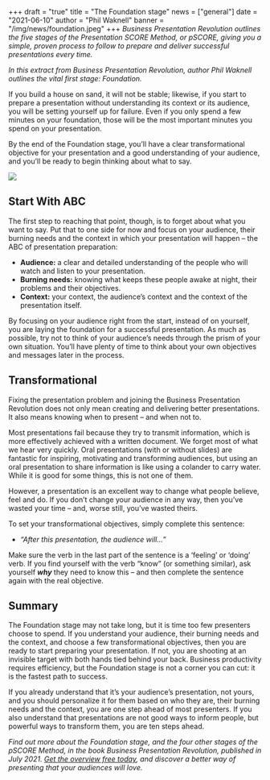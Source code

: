 +++
draft = "true"
title = "The Foundation stage"
news = ["general"]
date = "2021-06-10"
author = "Phil Waknell"
banner = "/img/news/foundation.jpeg"
+++
*Business Presentation Revolution outlines the five stages of the Presentation SCORE Method, or pSCORE, giving you a simple, proven process to follow to prepare and deliver successful presentations every time.*

*In this extract from Business Presentation Revolution, author Phil Waknell outlines the vital first stage: Foundation.*

If you build a house on sand, it will not be stable; likewise, if you start to prepare a presentation without understanding its context or its audience, you will be setting yourself up for failure. Even if you only spend a few minutes on your foundation, those will be the most important minutes you spend on your presentation.

By the end of the Foundation stage, you’ll have a clear transformational objective for your presentation and a good understanding of your audience, and you’ll be ready to begin thinking about what to say.

![](/img/news/foundation.jpeg)

## Start With ABC

The first step to reaching that point, though, is to forget about what you want to say. Put that to one side for now and focus on your audience, their burning needs and the context in which your presentation will happen – the ABC of presentation preparation:

* **Audience:** a clear and detailed understanding of the people who will watch and listen to your presentation.
* **Burning needs:** knowing what keeps these people awake at night, their problems and their objectives.
* **Context:** your context, the audience’s context and the context of the presentation itself.

By focusing on your audience right from the start, instead of on yourself, you are laying the foundation for a successful presentation. As much as possible, try not to think of your audience’s needs through the prism of your own situation. You’ll have plenty of time to think about your own objectives and messages later in the process.

## Transformational

Fixing the presentation problem and joining the Business Presentation Revolution does not only mean creating and delivering better presentations. It also means knowing when to present – and when not to.

Most presentations fail because they try to transmit information, which is more effectively achieved with a written document. We forget most of what we hear very quickly. Oral presentations (with or without slides) are fantastic for inspiring, motivating and transforming audiences, but using an oral presentation to share information is like using a colander to carry water. While it is good for some things, this is not one of them. 

However, a presentation is an excellent way to change what people believe, feel and do. If you don’t change your audience in any way, then you’ve wasted your time – and, worse still, you’ve wasted theirs. 

To set your transformational objectives, simply complete this sentence:

* *“After this presentation, the audience will…”*

Make sure the verb in the last part of the sentence is a ‘feeling’ or ‘doing’ verb. If you find yourself with the verb “know” (or something similar), ask yourself ***why*** they need to know this – and then complete the sentence again with the real objective.

## Summary

The Foundation stage may not take long, but it is time too few presenters choose to spend. If you understand your audience, their burning needs and the context, and choose a few transformational objectives, then you are ready to start preparing your presentation. If not, you are shooting at an invisible target with both hands tied behind your back. Business productivity requires efficiency, but the Foundation stage is not a corner you can cut: it is the fastest path to success.

If you already understand that it’s your audience’s presentation, not yours, and you should personalize it for them based on who they are, their burning needs and the context, you are one step ahead of most presenters. If you also understand that presentations are not good ways to inform people, but powerful ways to transform them, you are ten steps ahead.

*Find out more about the Foundation stage, and the four other stages of the pSCORE Method, in the book Business Presentation Revolution, published in July 2021. [Get the overview free today](http://book.businesspresentationrevolution.com), and discover a better way of presenting that your audiences will love.*